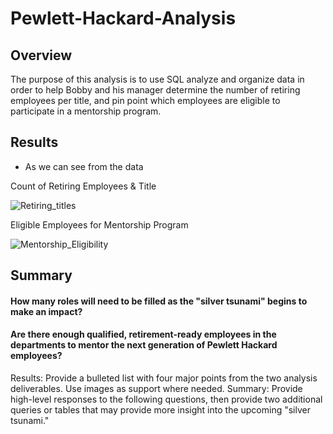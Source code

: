 # Pewlett-Hackard-Analysis

## Overview
 The purpose of this analysis is to use SQL analyze and organize data in order to help Bobby and his manager determine the number of retiring employees per title, and pin point which employees are eligible to participate in a mentorship program. 

## Results
* As we can see from the data 

Count of Retiring Employees & Title

![Retiring_titles](https://user-images.githubusercontent.com/98780937/160223743-c0ee7fbc-2932-41be-8e66-3d381bd30228.png)

Eligible Employees for Mentorship Program

![Mentorship_Eligibility](https://user-images.githubusercontent.com/98780937/160223772-4ecd6cac-7dca-41a1-8cb8-c6520912f694.png)




## Summary
#### How many roles will need to be filled as the "silver tsunami" begins to make an impact?

#### Are there enough qualified, retirement-ready employees in the departments to mentor the next generation of Pewlett Hackard employees?

Results: Provide a bulleted list with four major points from the two analysis deliverables. Use images as support where needed.
Summary: Provide high-level responses to the following questions, then provide two additional queries or tables that may provide more insight into the upcoming "silver tsunami."

